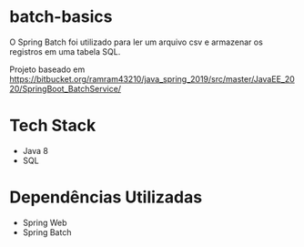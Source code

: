 # batch-basics

O Spring Batch foi utilizado para ler um arquivo csv e armazenar os registros em uma tabela SQL.

Projeto baseado em https://bitbucket.org/ramram43210/java_spring_2019/src/master/JavaEE_2020/SpringBoot_BatchService/

# Tech Stack

* Java 8
* SQL

# Dependências Utilizadas

* Spring Web
* Spring Batch
